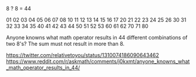 8 ? 8 = 44

01
02
03
04
05
06
07
08
10
11
12
13
14
15
16
17
20
21
22
23
24
25
26
30
31
32
33
34
35
40
41
42
43
44
50
51
52
53
60
61
62
70
71
80

Anyone knowns what math operator results in 44 different combinations of two 8's? The sum must not result in more than 8.

https://twitter.com/relativetoyou/status/1310074186090643462
https://www.reddit.com/r/askmath/comments/j0kxmt/anyone_knowns_what_math_operator_results_in_44/
